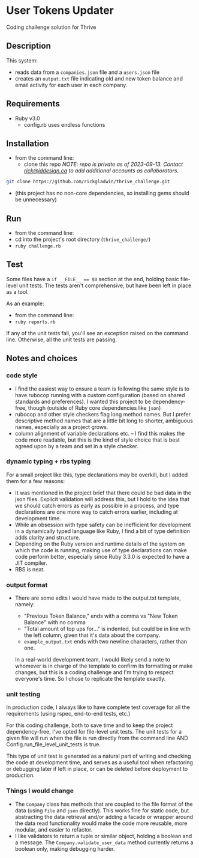 # User Tokens Updater
Coding challenge solution for Thrive

## Description
This system: 
* reads data from a `companies.json` file and a `users.json` file
* creates an `output.txt` file indicating old and new token balance and email activity
for each user in each company.

## Requirements
* Ruby v3.0
  * config.rb uses endless functions

## Installation
* from the command line:
  * clone this repo
_NOTE: repo is private as of 2023-09-13. Contact rick@iddesign.ca
to add additional accounts as collaborators._
```bash
git clone https://github.com/rickgladwin/thrive_challenge.git
```
  * (this project has no non-core dependencies, so installing gems should be unnecessary)

## Run
* from the command line:
* cd into the project's root directory (`thrive_challenge/`)
* `ruby challenge.rb`

## Test
Some files have a `if __FILE__ == $0` section at the end, holding basic file-level unit
tests. The tests aren't comprehensive, but have been left in place as a tool.

As an example:
* from the command line:
* `ruby reports.rb`

If any of the unit tests fail, you'll see an exception raised on the command line.
Otherwise, all the unit tests are passing.

## Notes and choices
### code style
* I find the easiest way to ensure a team is following the same style is to have
rubocop running with a custom configuration (based on shared standards and preferences).
I wanted this project to be dependency-free, though (outside of Ruby core dependencies like `json`)
* rubocop and other style checkers flag long method names. But I prefer descriptive method names that are a little
bit long to shorter, ambiguous names, especially as a project grows.
* column alignment of variable declarations etc. – I find this makes the code more readable,
but this is the kind of style choice that is best agreed upon by a team and set in a style checker.

### dynamic typing + rbs typing
For a small project like this, type declarations may be overkill, but I added them for a few reasons:
* It was mentioned in the project brief that there could be bad data in the json files. Explicit validation
will address this, but I hold to the idea that we should catch errors as early as possible in a process, and
type declarations are one more way to catch errors earlier, including at development time.
* While an obsession with type safety can be inefficient for development in a dynamically typed language
like Ruby, I find a bit of type definition adds clarity and structure.
* Depending on the Ruby version and runtime details of the system on which the code is
running, making use of type declarations can make code perform better, especially since
Ruby 3.3.0 is expected to have a JIT compiler.
* RBS is neat.

### output format
* There are some edits I would have made to the output.txt template, namely:
  * "Previous Token Balance," ends with a comma vs "New Token Balance" with no comma
  * "Total amount of top ups for..." is indented, but could be in line with the
left column, given that it's data about the company.
  * `example_output.txt` ends with two newline characters, rather than one.
  
  In a real-world development team, I would likely send a note to whomever is in charge
  of the template to confirm its formatting or make changes, but this is a coding challenge
  and I'm trying to respect everyone's time. So I chose to replicate the template exactly.

### unit testing
In production code, I always like to have complete test coverage for all the requirements (using rspec,
end-to-end tests, etc.)

For this coding challenge, both to save time and to keep the project dependency-free, I've 
opted for file-level unit tests. The unit tests for a given file will run when the file is run
directly from the command line AND Config.run_file_level_unit_tests is true.

This type of unit test is generated as a natural part of writing and checking the code
at development time, and serves as a useful tool when refactoring or debugging later if
left in place, or can be deleted before deployment to production.

### Things I would change
* The `Company` class has methods that are coupled to the file format of the data
  (using `File` and `json` directly). This works fine for static code, but abstracting
the data retrieval and/or adding a facade or wrapper around the data read functionality
would make the code more reusable, more modular, and easier to refactor.
* I like validators to return a tuple or similar object, holding a boolean and a message.
The `Company.validate_user_data` method currently returns a boolean only, making debugging
harder.
